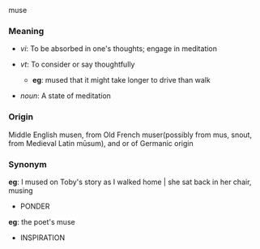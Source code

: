 muse
### Meaning
+ _vi_: To be absorbed in one's thoughts; engage in meditation
+ _vt_: To consider or say thoughtfully
    + __eg__: mused that it might take longer to drive than walk

+ _noun_: A state of meditation

### Origin

Middle English musen, from Old French muser(possibly from mus, snout, from Medieval Latin mūsum), and or of Germanic origin

### Synonym

__eg__: I mused on Toby's story as I walked home | she sat back in her chair, musing

+ PONDER

__eg__: the poet's muse

+ INSPIRATION


